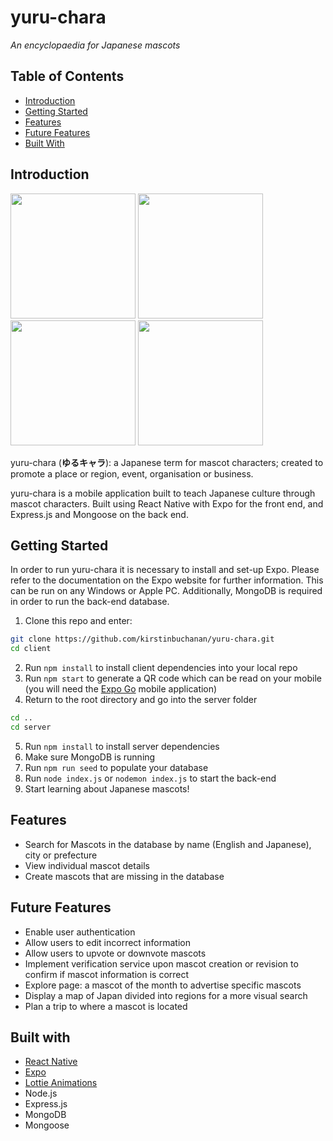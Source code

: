 # yuru-chara

_An encyclopaedia for Japanese mascots_

## Table of Contents

- [Introduction](#introduction)
- [Getting Started](#getting-started)
- [Features](#features)
- [Future Features](#future-features)
- [Built With](#built-with)

## Introduction

<div>
<Img src="https://res.cloudinary.com/dygjcgbh3/image/upload/v1634908160/IMG_2588_tutvmt.png" width="200px"/>
<Img src="https://res.cloudinary.com/dygjcgbh3/image/upload/v1634908161/IMG_2589_yh241d.png" width="200px"/>
<Img src="https://res.cloudinary.com/dygjcgbh3/image/upload/v1634908160/IMG_2590_xu5ghh.png" width="200px"/>
<Img src="https://res.cloudinary.com/dygjcgbh3/image/upload/v1634908161/IMG_2591_bhqtjz.png" width="200px"/>
</div>

yuru-chara (**ゆるキャラ**): a Japanese term for mascot characters; created to promote a place or region, event, organisation or business.

yuru-chara is a mobile application built to teach Japanese culture through mascot characters. Built using React Native with Expo for the front end, and Express.js and Mongoose on the back end.

## Getting Started

In order to run yuru-chara it is necessary to install and set-up Expo. Please refer to the documentation on the Expo website for further information. This can be run on any Windows or Apple PC. Additionally, MongoDB is required in order to run the back-end database.

1. Clone this repo and enter:

```bash
git clone https://github.com/kirstinbuchanan/yuru-chara.git
cd client
```

2. Run `npm install` to install client dependencies into your local repo
3. Run `npm start` to generate a QR code which can be read on your mobile (you will need the [Expo Go](https://apps.apple.com/gb/app/expo-client/id982107779) mobile application)
4. Return to the root directory and go into the server folder

```bash
cd ..
cd server
```

5. Run `npm install` to install server dependencies
6. Make sure MongoDB is running
7. Run `npm run seed` to populate your database
8. Run `node index.js` or `nodemon index.js` to start the back-end
9. Start learning about Japanese mascots!

## Features

- Search for Mascots in the database by name (English and Japanese), city or prefecture
- View individual mascot details
- Create mascots that are missing in the database

## Future Features

- Enable user authentication
- Allow users to edit incorrect information
- Allow users to upvote or downvote mascots
- Implement verification service upon mascot creation or revision to confirm if mascot information is correct
- Explore page: a mascot of the month to advertise specific mascots
- Display a map of Japan divided into regions for a more visual search
- Plan a trip to where a mascot is located

## Built with

- [React Native](https://reactnative.dev/)
- [Expo](https://expo.dev/)
- [Lottie Animations](https://lottiefiles.com/)
- Node.js
- Express.js
- MongoDB
- Mongoose
